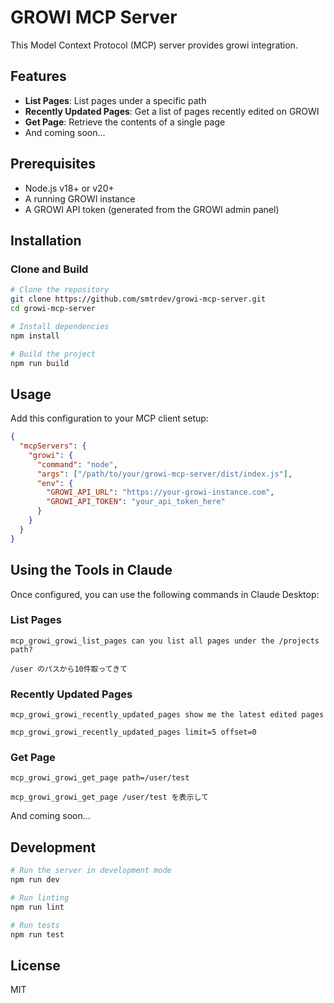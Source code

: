 # GROWI MCP Server

This Model Context Protocol (MCP) server provides growi integration.

## Features

- **List Pages**: List pages under a specific path
- **Recently Updated Pages**: Get a list of pages recently edited on GROWI
- **Get Page**: Retrieve the contents of a single page
- And coming soon...

## Prerequisites

- Node.js v18+ or v20+
- A running GROWI instance
- A GROWI API token (generated from the GROWI admin panel)

## Installation

### Clone and Build

```bash
# Clone the repository
git clone https://github.com/smtrdev/growi-mcp-server.git
cd growi-mcp-server

# Install dependencies
npm install

# Build the project
npm run build
```


## Usage 

Add this configuration to your MCP client setup:

```json
{
  "mcpServers": {
    "growi": {
      "command": "node",
      "args": ["/path/to/your/growi-mcp-server/dist/index.js"],
      "env": {
        "GROWI_API_URL": "https://your-growi-instance.com",
        "GROWI_API_TOKEN": "your_api_token_here"
      }
    }
  }
}
```


## Using the Tools in Claude

Once configured, you can use the following commands in Claude Desktop:

### List Pages

```text
mcp_growi_growi_list_pages can you list all pages under the /projects path?
```

```text
/user のパスから10件取ってきて
```

### Recently Updated Pages

```text
mcp_growi_growi_recently_updated_pages show me the latest edited pages
```

```text
mcp_growi_growi_recently_updated_pages limit=5 offset=0
```

### Get Page

```text
mcp_growi_growi_get_page path=/user/test
```

```text
mcp_growi_growi_get_page /user/test を表示して
```

And coming soon...

## Development

```bash
# Run the server in development mode
npm run dev

# Run linting
npm run lint

# Run tests
npm run test
```

## License

MIT

